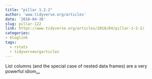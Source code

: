 ```yaml
---
title: "pillar 1.2.2"
author: 'www.tidyverse.org/articles'
date: '2018-04-30'
slug: pillar-122
link: https://www.tidyverse.org/articles/2018/04/pillar-1-2-2/
categories:
- bloglink
tags:
  - rstats
  - tidyverseorgarticles
---
```


List columns (and the special case of nested data frames) are a very powerful idiom[... <i class="fas fa-external-link-alt"></i>](https://www.tidyverse.org/articles/2018/04/pillar-1-2-2/)

